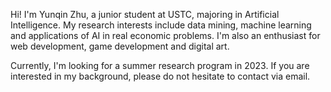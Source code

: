 Hi! I'm Yunqin Zhu, a junior student at USTC, majoring in Artificial Intelligence. My research interests include data mining, machine learning and applications of AI in real economic problems. I'm also an enthusiast for web development, game development and digital art.

Currently, I'm looking for a summer research program in 2023. If you are interested in my background, please do not hesitate to contact via email.